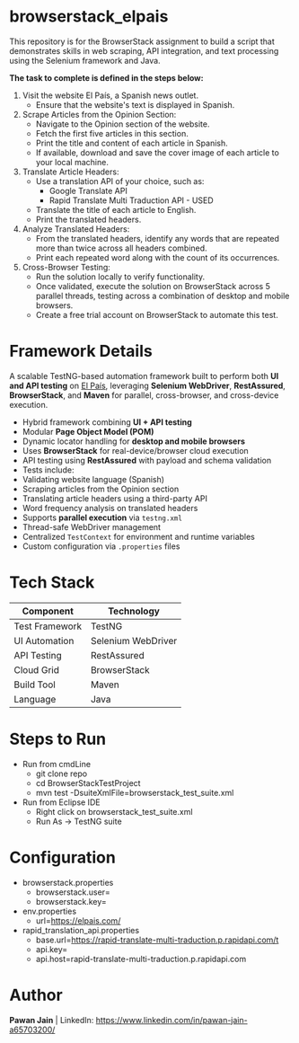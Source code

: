# browserstack_elpais
This repository is for the BrowserStack assignment to build a script that demonstrates skills in web scraping, API integration, and text processing using the Selenium framework and Java.

**The task to complete is defined in the steps below:**
1. Visit the website El País, a Spanish news outlet.
   - Ensure that the website's text is displayed in Spanish.
2. Scrape Articles from the Opinion Section:
   - Navigate to the Opinion section of the website.
   - Fetch the first five articles in this section.
   - Print the title and content of each article in Spanish.
   - If available, download and save the cover image of each article to your local machine.
3. Translate Article Headers:
   - Use a translation API of your choice, such as:
       - Google Translate API
       - Rapid Translate Multi Traduction API - USED
    - Translate the title of each article to English.
    - Print the translated headers.
4. Analyze Translated Headers:
    - From the translated headers, identify any words that are repeated more than twice across all headers combined.
    - Print each repeated word along with the count of its occurrences.
5. Cross-Browser Testing:
    - Run the solution locally to verify functionality.
    - Once validated, execute the solution on BrowserStack across 5 parallel threads, testing across a combination of desktop and mobile browsers.
    - Create a free trial account on BrowserStack to automate this test.

# Framework Details
A scalable TestNG-based automation framework built to perform both **UI and API testing** on [El País](https://elpais.com), leveraging **Selenium WebDriver**, **RestAssured**, **BrowserStack**, and **Maven** for parallel, cross-browser, and cross-device execution.
  - Hybrid framework combining **UI + API testing**
  - Modular **Page Object Model (POM)**
  - Dynamic locator handling for **desktop and mobile browsers**
  - Uses **BrowserStack** for real-device/browser cloud execution
  - API testing using **RestAssured** with payload and schema validation
  - Tests include:
  - Validating website language (Spanish)
  - Scraping articles from the Opinion section
  - Translating article headers using a third-party API
  - Word frequency analysis on translated headers
  - Supports **parallel execution** via `testng.xml`
  - Thread-safe WebDriver management
  - Centralized `TestContext` for environment and runtime variables
  - Custom configuration via `.properties` files

# Tech Stack
| Component     | Technology               |
|---------------|---------------------------|
| Test Framework| TestNG                    |
| UI Automation | Selenium WebDriver        |
| API Testing   | RestAssured               |
| Cloud Grid    | BrowserStack              |
| Build Tool    | Maven                     |
| Language      | Java                      |

# Steps to Run
- Run from cmdLine
  - git clone repo
  - cd BrowserStackTestProject
  - mvn test -DsuiteXmlFile=browserstack_test_suite.xml
- Run from Eclipse IDE
  - Right click on browserstack_test_suite.xml
  - Run As -> TestNG suite

# Configuration
  - browserstack.properties
    - browserstack.user=<username>
    - browserstack.key=<key>
  - env.properties
    - url=https://elpais.com/
  - rapid_translation_api.properties
    - base.url=https://rapid-translate-multi-traduction.p.rapidapi.com/t
    - api.key=<key>
    - api.host=rapid-translate-multi-traduction.p.rapidapi.com

# Author
  **Pawan Jain** | LinkedIn: https://www.linkedin.com/in/pawan-jain-a65703200/
